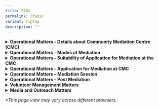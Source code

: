 ```yaml
---
title: FAQs
permalink: /faqs/
variant: tiptap
description: ""
---
```

<p></p>
<div data-type="detailGroup" class="isomer-accordion isomer-accordion-white">
<details class="isomer-details">
<summary><strong>Operational Matters - Details about Community Mediation Centre (CMC)</strong>
</summary>
<div data-type="detailsContent" class="isomer-details-content">
<p></p>
<p></p><a class="isomer-image-wrapper" href="https://youtu.be/iupoOcwp3iM"><img style="width: 100%" height="auto" width="100%" alt="" src="/images/Web Revamp pics/WEB GRAPHICS/audio_bar_V1_8.png"></a>
<p></p>
<blockquote>
<h4>What does the Community Mediation Centre (CMC) do?</h4>
</blockquote>
<p></p>
<p>The Community Mediation Centre (CMC), a centre under the Ministry of Law,
offers mediation service to residents in Singapore facing relational and
community disputes.</p>
<p></p>
<p>There is no cost for the service.</p>
<hr>
<blockquote>
<h4>What are the benefits of mediation?</h4>
</blockquote>
<p>Mediation at the CMC offers the following benefits:</p>
<p>·&nbsp;&nbsp;&nbsp;&nbsp;&nbsp;&nbsp; Cost: It is free.</p>
<p>·&nbsp;&nbsp;&nbsp;&nbsp;&nbsp;&nbsp; Privacy:&nbsp;Matters discussed
during mediation and identity of the parties are kept confidential.</p>
<p>·&nbsp;&nbsp;&nbsp;&nbsp;&nbsp;&nbsp; Time:&nbsp;A mediation session typically
lasts about two hours and is available from Mondays to Fridays and on Saturday
mornings.</p>
<p>·&nbsp;&nbsp;&nbsp;&nbsp;&nbsp;&nbsp; Location: We offer in-person mediation
at the Ministry of Law Services Centre and 18 satellite mediation locations
island wide. Virtual mediation is also an option for less complex disputes.Do
I need evidence to lodge a case with the CMC?</p>
<p></p>
<p>You do not have to produce any evidence before applying for mediation
at the CMC.</p>
<hr>
</div>
</details>
<details class="isomer-details">
<summary><strong>Operational Matters - Modes of Mediation</strong>
</summary>
<div data-type="detailsContent" class="isomer-details-content">
<p></p><a class="isomer-image-wrapper" href="https://youtu.be/BvCGxiRdIhw"><img style="width: 100%" height="auto" width="100%" alt="" src="/images/Web Revamp pics/WEB GRAPHICS/audio_bar_V1_8.png"></a>
<p></p>
<blockquote>
<h4>Where is the CMC mediation held?</h4>
</blockquote>
<p></p>
<p>The CMC mediation takes place at 45 Maxwell Road, The URA Centre (East
Wing), #07-11, Singapore 069118.</p>
<p>Court referred and directed mediation takes place on:</p>
<p>·&nbsp;&nbsp;&nbsp;&nbsp;&nbsp;&nbsp; Mondays to Fridays from 9.00am to
1.00pm</p>
<p>Voluntary mediation takes place on:&nbsp;</p>
<ul data-tight="true" class="tight">
<li>
<p>Mondays to Fridays from 2:00 PM to 6.00pm</p>
</li>
<li>
<p>Saturdays from 9:00 AM to 1.00pm</p>
</li>
</ul>
<p>We are closed on Sundays and Public Holidays.</p>
<p></p>
<p>We also provide voluntary mediation at 18 satellite mediation locations:</p>
<p>·&nbsp;&nbsp;&nbsp;&nbsp;&nbsp;&nbsp; ACE the Place Community Club</p>
<p>·&nbsp;&nbsp;&nbsp;&nbsp;&nbsp;&nbsp; Bedok Community Centre</p>
<p>·&nbsp;&nbsp;&nbsp;&nbsp;&nbsp;&nbsp; Ci Yuan Community Club</p>
<p>·&nbsp;&nbsp;&nbsp;&nbsp;&nbsp;&nbsp; Clementi Community Club</p>
<p>·&nbsp;&nbsp;&nbsp;&nbsp;&nbsp;&nbsp; Geylang Serai Community Club @ Wisma
Geylang Serai</p>
<p>·&nbsp;&nbsp;&nbsp;&nbsp;&nbsp;&nbsp; MacPherson Community Club</p>
<p>·&nbsp;&nbsp;&nbsp;&nbsp;&nbsp;&nbsp; Nee Soon East Community Club</p>
<p>·&nbsp;&nbsp;&nbsp;&nbsp;&nbsp;&nbsp; Paya Lebar-Kovan Community Club</p>
<p>·&nbsp;&nbsp;&nbsp;&nbsp;&nbsp;&nbsp; Toa Payoh West Community Club</p>
<p>·&nbsp;&nbsp;&nbsp;&nbsp;&nbsp;&nbsp; Telok Blangah Community Club</p>
<p>·&nbsp;&nbsp;&nbsp;&nbsp;&nbsp;&nbsp; ServiceSG Centre One Punggol</p>
<p>·&nbsp;&nbsp;&nbsp;&nbsp;&nbsp;&nbsp; ServiceSG Centre Our Tampines Hub</p>
<p>·&nbsp;&nbsp;&nbsp;&nbsp;&nbsp;&nbsp; ServiceSG @ Keat Hong Community
Club</p>
<p>·&nbsp;&nbsp;&nbsp;&nbsp;&nbsp;&nbsp; ServiceSG Centre @ The Frontier
Community Club</p>
<p>·&nbsp;&nbsp;&nbsp;&nbsp;&nbsp;&nbsp; ServiceSG Centre Bukit Merah</p>
<p>·&nbsp;&nbsp;&nbsp;&nbsp;&nbsp;&nbsp; ServiceSG Centre Woodlands</p>
<p>·&nbsp;&nbsp;&nbsp;&nbsp;&nbsp;&nbsp; Tampines East Neighbourhood Police
Post</p>
<p>·&nbsp;&nbsp;&nbsp;&nbsp;&nbsp;&nbsp; Tampines North Neighbourhood Police
Post</p>
<hr>
<blockquote>
<h4>Can the mediation be conducted via zoom?</h4>
</blockquote>
<p>Virtual mediation can be offered for less complex cases.</p>
</div>
</details>
<details class="isomer-details">
<summary><strong>Operational Matters - Suitability of Application for Mediation at the CMC</strong>
</summary>
<div data-type="detailsContent" class="isomer-details-content">
<p></p><a class="isomer-image-wrapper" href="https://youtu.be/dTYOV1c3oqc"><img style="width: 100%" height="auto" width="100%" alt="" src="/images/Web Revamp pics/WEB GRAPHICS/audio_bar_V1_8.png"></a>
<p></p>
<blockquote>
<h4>What are the disputes that are suitable for mediation at the CMC?</h4>
</blockquote>
<p>Mediation at the CMC is a viable option for resolving disputes between
neighbours, family members, friends, co-workers, landlords, tenants or
other interpersonal relationships.&nbsp;</p>
<p>However, it is not suitable for contractual or commercial disputes.</p>
<p>For a more comprehensive list of the types of disputes that are appropriate
for mediation at the CMC, please click <a href="https://cmc.mlaw.gov.sg/disputes-suitable-for-mediation/" rel="noopener noreferrer nofollow" target="_blank"><u>here</u></a>.</p>
<hr>
<blockquote>
<h4>Why is the CMC accepting a mediation application without carrying out any investigations?</h4>
</blockquote>
<p>The CMC does not carry out investigations. Our primary focus is on facilitating
discussions between disputing parties.</p>
<p>Through mediation, we aim to help parties communicate effectively, explore
solutions and reach mutually beneficial agreements.</p>
<p>&nbsp;</p>
<hr>
<blockquote>
<h4>Can the CMC accept cases involving neighbour disputes in private condominium or landed property?</h4>
</blockquote>
<p></p>
<p>We accept cases involving neighbour disputes both in public and private
estates which include landed properties, condominiums and private apartments.</p>
<hr>
<blockquote>
<h4>Can the CMC mediate if I have a dispute with my main tenant or landlord?</h4>
</blockquote>
<p></p>
<p>We provide mediation service for non-contractual disputes between landlords
and tenants and between co-tenants.</p>
<p>Do check with us on the specific eligibility criteria and procedures related
to your dispute, before applying for mediation.</p>
<hr>
<blockquote>
<h4>Do I need evidence to lodge a case with the CMC?</h4>
</blockquote>
<p></p>
<p>You do not have to produce any evidence before applying for mediation
at the CMC.</p>
<hr>
<blockquote>
<h4>How many people can attend the mediation session?</h4>
</blockquote>
<p>Excluding family disputes, we allow up to two persons from each party,
who are directly involved with the dispute, to attend the mediation session.</p>
<p>For a satellite mediation session, only one person from each party will
attend the session.</p>
<hr>
<blockquote>
<h4>Can I get my family members/agent to attend the mediation session on my behalf?</h4>
</blockquote>
<p></p>
<p>If your family member or agent has been issued with a Power of Attorney
to manage your affairs, you can authorise them to attend the session on
your behalf.</p>
<p>For all other reasons, please contact us.</p>
<p>For <strong>Court-Directed </strong>Mediation, only parties named in the
Order of Court will attend the mediation session.</p>
<hr>
<blockquote>
<h4>Can I get a lawyer to attend the mediation with me?</h4>
</blockquote>
<p></p>
<p>At the CMC, lawyers are not allowed to attend the mediation sessions with
the parties.</p>
<p>If you require legal advice, it is advisable to seek it separately before
the mediation session.</p>
</div>
</details>
<details class="isomer-details">
<summary><strong>Operational Matters - Application for Mediation at CMC</strong>
</summary>
<div data-type="detailsContent" class="isomer-details-content">
<p></p><a class="isomer-image-wrapper" href="https://youtu.be/QLAh7a62Grc"><img style="width: 100%" height="auto" width="100%" alt="" src="/images/Web Revamp pics/WEB GRAPHICS/audio_bar_V1_8.png"></a>
<p></p>
<blockquote>
<h4>What happens after I apply for mediation?</h4>
</blockquote>
<p>When an application for voluntary mediation is received at the CMC, the
process is as follows:</p>
<ol data-tight="true" class="tight">
<li>
<p><strong>Acknowledgment</strong>: You will receive an acknowledgment of
your application.</p>
</li>
<li>
<p><strong>Assessment</strong>: We will assess your case to determine its
suitability for mediation.</p>
</li>
<li>
<p><strong>Invitation to the other party (Respondent):</strong>
</p>
</li>
</ol>
<p>If your application is found suitable for mediation at the CMC, we will
invite the Respondent for mediation and update you on the outcome of the
respondent.</p>
<ol start="4" data-tight="true" class="tight">
<li>
<p><strong>Scheduling</strong>: When both parties agree to attend mediation,
we will schedule a mediation session and inform you of the date, time and
location.</p>
</li>
<li>
<p><strong>Mediation Session</strong>: On the scheduled date, you and the
Respondent will meet with our mediator(s). &nbsp;The mediator(s) will facilitate
a discussion between both parties, in an attempt to foster greater understanding
and possibly an amicable resolution.</p>
</li>
<li>
<p><strong>Outcome</strong>: Once an agreement is reached, our mediator(s)
will document the terms. You will have the opportunity to review the document
before signing it. You will also receive a copy of the signed agreement.
If an agreement cannot be reached, we will close the session respectfully.
You may choose to explore other options to address the dispute, which may
include seeking legal advice or proceeding to file an application with
the Courts.&nbsp;&nbsp;</p>
</li>
<li>
<p><strong>Follow-up</strong>: If required, the CMC may offer follow-up mediation
sessions.</p>
</li>
</ol>
<hr>
<blockquote>
<h4>If the Respondent ignores or declines the CMC invitation, what are my other options? Can I bring the case up to the Community Disputes Resolution Tribunal (CDRT)?</h4>
</blockquote>
<p></p>
<p>For <strong>voluntary mediation</strong>, we can only proceed to arrange
a mediation session when both parties are willing to participate.</p>
<p><strong><u>Non-Neighbour Disputes</u></strong>
</p>
<p>If the Respondent declines or fails to respond to a mediation invitation,
you may choose to explore other options to address the dispute, which may
include seeking legal advice or proceeding to file an application with
the Courts.&nbsp;</p>
<p><strong><u>Neighbour Disputes from Tampines (During Pilot Phase)</u></strong>
</p>
<p>If the Respondent declines or fails to respond to a mediation invitation,
you can seek the assistance of the Community Relations Unit (CRU) by calling
their hotline at 3300 3300, between 9am to 9pm on weekdays.</p>
<p><strong><u>Neighbour Disputes from all other Towns (During Pilot Phase)</u></strong>
</p>
<p>If the Respondent declines or fails to respond, we will issue you with
an outcome letter. You have the option to file a claim at the CDRT.</p>
</div>
</details>
<details class="isomer-details">
<summary><strong>Operational Matters – Mediation Session</strong>
</summary>
<div data-type="detailsContent" class="isomer-details-content">
<p></p><a class="isomer-image-wrapper" href="https://youtu.be/_SH1rlh3i18"><img style="width: 100%" height="auto" width="100%" alt="" src="/images/Web Revamp pics/WEB GRAPHICS/audio_bar_V1_8.png"></a>
<p></p>
<blockquote>
<h4>What happens during mediation?</h4>
</blockquote>
<p>This is the CMC mediation process.&nbsp;</p>
<ol data-tight="true" class="tight">
<li>
<p><strong>Registration:</strong> Arrive at least 20 minutes before the session.
Our officer will receive you, verify the identities of the parties and
make sure everything is in order before the start of the mediation session.</p>
</li>
<li>
<p><strong>Opening Statement:</strong> Our mediator(s) will invite you into
the mediation room where you and the other party will be seated. The mediator(s)
will then begin with an opening statement which includes an explanation
on the mediation process and some ground rules.</p>
</li>
<li>
<p><strong>Joint Session:</strong> The Applicant will start with his/her sharing
of the issues that have come for mediation. Then the Respondent will have
an opportunity to respond. Our mediator(s) will help to summarise the key
issues raised. &nbsp;</p>
</li>
<li>
<p><strong>Private Session:</strong> If there are sensitive matters that require
a private discussion, the mediator(s) may speak to each party separately.
Matters revealed during a private session are kept confidential unless
permission is given to reveal such information.</p>
<p>Our mediator(s) may alternate between joint and private sessions to explore
different solutions with both parties.&nbsp;</p>
</li>
<li>
<p><strong>Conclusion:</strong>
</p>
</li>
</ol>
<p><u>Settlement with an agreement</u>
</p>
<p>Once an agreement is reached, our mediator(s) will document the terms.
You will have the opportunity to review the document before signing it.
You will also receive a copy of the signed agreement. &nbsp;&nbsp;</p>
<p><u>No settlement</u>
</p>
<p>If an agreement cannot be reached, we will close the session respectfully.
You may choose to explore other options to address the dispute, which may
include seeking legal advice or proceeding to file an application with
the Courts.</p>
<hr>
<blockquote>
<h4>Can I record the mediation session?</h4>
</blockquote>
<p>The mediation at the CMC is a confidential process, as outlined in the
CMC Act, Cap 49A.</p>
<p>To maintain confidentiality and to provide a safe space for parties to
share without fear, no photography, videography or audio recording is allowed
during the mediation session.</p>
<p>Should we realise that a recording has taken place, the party responsible
will be asked to delete the content, in the presence of the mediators or
the CMC officer.</p>
<hr>
<blockquote>
<h4>Is a CMC Settlement Agreement legally binding?</h4>
</blockquote>
<p>Once a Settlement Agreement is signed, it is binding on the parties who
signed it, which means that you can use the document as evidence to support
legal proceedings.</p>
<p></p>
</div>
</details>
<details class="isomer-details">
<summary><strong>Operational Matters – Post Mediation</strong>
</summary>
<div data-type="detailsContent" class="isomer-details-content">
<p></p><a class="isomer-image-wrapper" href="https://youtu.be/36MZnW_rQCc"><img style="width: 100%" height="auto" width="100%" alt="" src="/images/Web Revamp pics/WEB GRAPHICS/audio_bar_V1_8.png"></a>
<p></p>
<blockquote>
<h4>What happens if the other party breaches the agreement?</h4>
<p></p>
</blockquote>
<p>You can apply for <strong>voluntary remediation</strong>  <u>one month after the last mediation session</u> through
our online application <a href="https://eservices.mlaw.gov.sg/cmc/mediatorsportal/direct-intake/" rel="noopener nofollow" target="_blank">form</a>.
You can also apply by calling the MinLaw Enquiry Line at 1800 2255 529*
during office hours.</p>
<p></p>
<p><strong><u>Non-Neighbour Disputes</u></strong>
</p>
<p>If voluntary remediation does not materialise, you may choose to explore
other options to address the dispute, which may include seeking legal advice
or proceeding to file an application with the Courts.&nbsp;</p>
<p><strong><u>Neighbour Disputes from Tampines (During Pilot Phase)</u></strong>
</p>
<p>If voluntary remediation does not materialise because the Respondent declines
or fails to respond, you can apply for Directed Remediation by calling
the MinLaw Enquiry Line at 1800 2255 529* during office hours<em>. </em>This
means attendance at a CMC mediation session is compulsory for both parties.</p>
<p><strong><u>Neighbour Disputes from all other Towns (During Pilot Phase)</u></strong>
</p>
<p>If voluntary remediation does not materialise because the Respondent declines
or fails to respond, we will issue you with an outcome letter. You have
the option to file a claim at the CDRT.</p>
<p></p>
<p><em>*Please note that airtime charges may apply to calls made from mobile phones.</em>
</p>
<hr>
</div>
</details>
<details class="isomer-details">
<summary><strong>Volunteer Management Matters</strong>
</summary>
<div data-type="detailsContent" class="isomer-details-content">
<p></p><a class="isomer-image-wrapper" href="https://youtu.be/hE3n3aGFCgA"><img style="width: 100%" height="auto" width="100%" alt="" src="/images/Web Revamp pics/WEB GRAPHICS/audio_bar_V1_8.png"></a>
<p></p>
<blockquote>
<h4>Who are the CMC mediators?</h4>
</blockquote>
<p>The CMC mediators are volunteers who are appointed by the Minister for
Law.</p>
<p>They have been carefully selected, trained and assessed before they are
appointed to their role. They are also required to remain relevant in their
role through regular mediations and training.</p>
<hr>
<blockquote>
<h4>Is the CMC recruiting any new volunteers?</h4>
</blockquote>
<p>The CMC recruits new volunteers every year, with applications closing
at the end of September.</p>
<p>Only shortlisted candidates will be invited to attend the Selection Interviews,
which are usually held from October to November each year.</p>
<hr>
<blockquote>
<h4>How to qualify as a CMC mediator?</h4>
</blockquote>
<p>There is a 5-stage process:</p>
<p>·&nbsp;&nbsp;&nbsp;&nbsp;&nbsp;&nbsp; Application</p>
<p>·&nbsp;&nbsp;&nbsp;&nbsp;&nbsp;&nbsp; Selection</p>
<p>·&nbsp;&nbsp;&nbsp;&nbsp;&nbsp;&nbsp; Assessment</p>
<p>·&nbsp;&nbsp;&nbsp;&nbsp;&nbsp;&nbsp; Apprenticeship</p>
<p>·&nbsp;&nbsp;&nbsp;&nbsp;&nbsp;&nbsp; Appointment</p>
<p>You can apply <a href="https://cmc.mlaw.gov.sg/how-to-be-a-cmc-mediator/" rel="noopener noreferrer nofollow" target="_blank"><u>here</u></a>.</p>
<hr>
<blockquote>
<h4>How to be a CMC mediator?</h4>
</blockquote>
<p>To apply as a volunteer CMC mediator, you will have to meet the following
criteria:</p>
<ul data-tight="true" class="tight">
<li>
<p>A Singapore Citizen or a Singapore Permanent Resident.</p>
</li>
<li>
<p>Aged 30 years or older.</p>
</li>
<li>
<p>Fluent in both written and spoken English.</p>
</li>
<li>
<p>Proficient in a local language or dialect.</p>
</li>
<li>
<p>&nbsp;Familiar with using the Zoom platform for conducting mediation.</p>
</li>
<li>
<p>Active involvement in community or voluntary work, either currently or
in the past, is important.</p>
</li>
<li>
<p>Attained at least a Level 1 Accreditation from the Singapore International
Mediation Institute (SIMI) within the last two years.</p>
</li>
<li>
<p>&nbsp;An interest in contributing to building a gracious and harmonious
community in Singapore.</p>
</li>
</ul>
<p>You can apply <a href="https://cmc.mlaw.gov.sg/how-to-be-a-cmc-mediator/" rel="noopener noreferrer nofollow" target="_blank"><u>here</u></a>.</p>
</div>
</details>
<details class="isomer-details">
<summary><strong>Media and Outreach Matters</strong>
</summary>
<div data-type="detailsContent" class="isomer-details-content">
<p></p><a class="isomer-image-wrapper" href="https://youtu.be/wTBR7Cqdt2w"><img style="width: 100%" height="auto" width="100%" alt="" src="/images/Web Revamp pics/WEB GRAPHICS/audio_bar_V1_8.png"></a>
<p></p>
<blockquote>
<h4>I would like to request a briefing by the CMC.</h4>
</blockquote>
<p>Please call the MinLaw Enquiry Line at 1800 2255* 529 during office hours
or submit your request using the online form <a href="https://eservices.mlaw.gov.sg/enquiry/" rel="noopener noreferrer nofollow" target="_blank"><u>here</u></a>.</p>
<p><em>*Please note that airtime charges may apply to calls made from mobile phones.</em>
</p>
<hr>
<blockquote>
<h4>Where can I find the annual reports by the CMC?</h4>
</blockquote>
<p>The CMC does not publish annual reports. If you require certain type of
statistics, please submit your request using the online form <a href="https://eservices.mlaw.gov.sg/enquiry/" rel="noopener noreferrer nofollow" target="_blank"><u>here</u></a>.</p>
<hr>
<blockquote>
<h4>I would like to conduct a media interview.</h4>
</blockquote>
<p>Please call the MinLaw Enquiry Line at 1800 2255 529* during office hours
or submit your request using the online form <a href="https://eservices.mlaw.gov.sg/enquiry/" rel="noopener noreferrer nofollow" target="_blank"><u>here </u></a>stating the
nature and purpose of your request.</p>
<p><em>*Please note that airtime charges may apply to calls made from mobile phones.</em>
</p>
<hr>
<blockquote>
<h4>I would like to collaborate with the CMC on an event. Who can I speak to?</h4>
</blockquote>
<p>Please call the MinLaw Enquiry Line at 1800 2255 529* during office hours
or submit your request using the online form <a href="https://eservices.mlaw.gov.sg/enquiry/" rel="noopener noreferrer nofollow" target="_blank"><u>here </u></a>stating the
nature and purpose of your request.</p>
<p><em>*Please note that airtime charges may apply to calls made from mobile phones.</em>
</p>
<hr>
<blockquote>
<h4>Where do I get The Community Mediation Centre statistics report?</h4>
</blockquote>
<p>The CMC does not publish statistics reports. If you require certain type
of statistics, please submit your request using the online form <a href="https://eservices.mlaw.gov.sg/enquiry/" rel="noopener noreferrer nofollow" target="_blank"><u>here</u></a>.</p>
<hr>
<blockquote>
<h4>My agency would like to request for CMC’s collaterals. E.g. brochures</h4>
</blockquote>
<p>Please call the MinLaw Enquiry Line at 1800 2255 529* during office hours
or submit your request using the online form <a href="https://eservices.mlaw.gov.sg/enquiry/" rel="noopener noreferrer nofollow" target="_blank"><u>here</u></a>.</p>
<p><em>*Please note that airtime charges may apply to calls made from mobile phones.</em>
</p>
</div>
</details>
</div>
<p><em>*This page view may vary across different browsers.</em>
</p>